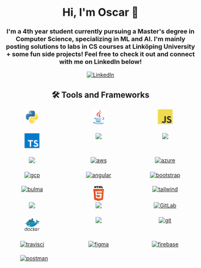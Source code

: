 <div align="center">
<h1>Hi, I'm Oscar 👋</h1>
<h3>I'm a 4th year student currently pursuing a Master's degree in Computer Science, specializing in ML and AI. I'm mainly posting solutions to labs in CS courses at Linköping University + some fun side projects! Feel free to check it out and connect with me on LinkedIn below!</h3>

<div>
  <a href="https://www.linkedin.com/in/hoffmannoscar/" target="_blank">
    <img src="https://img.shields.io/badge/linkedin-%230077B5.svg?&style=for-the-badge&logo=linkedin&logoColor=white&color=071A2C" alt="LinkedIn"/>
  </a>
</div>
<!--
<div>
<h2>🔭 Currently Working On</h2>
<div>
    <a href="https://pinptr.com" target="_blank" rel="noreferrer"><img src="https://github.com/oscarhoffmann3487/oscarhoffmann3487/assets/98847164/122f1c32-2592-4775-b5d7-2bb9d874b65d" alt="PinPtr" style="width: 100px; padding-right 50px;"></a>
    <a href="https://posteraized.com" target="_blank" rel="noreferrer"><img src="https://github.com/oscarhoffmann3487/oscarhoffmann3487/assets/98847164/6958d7f5-1672-49aa-b57f-d915d5ec22cb" alt="PosterAIzed" style="width: 130px; padding-bottom: 25px;"></a>
</div>

</div> 
-->

<h2>🛠️ Tools and Frameworks</h2>
<div>
    <!-- Programming Languages -->
    <div style="display: grid; grid-template-columns: repeat(3, 1fr); grid-gap: 20px;">
        <a href="https://www.python.org" target="_blank" rel="noreferrer"><img src="https://raw.githubusercontent.com/devicons/devicon/master/icons/python/python-original.svg" alt="python" width="40" height="40" style="padding-right: 10px;"/></a>
        <a href="https://www.java.com" target="_blank" rel="noreferrer"><img src="https://raw.githubusercontent.com/devicons/devicon/master/icons/java/java-original.svg" alt="java" width="40" height="40" style="padding-right: 10px;"/></a>
        <a href="https://developer.mozilla.org/en-US/docs/Web/JavaScript" target="_blank" rel="noreferrer"><img src="https://raw.githubusercontent.com/devicons/devicon/master/icons/javascript/javascript-original.svg" alt="javascript" width="40" height="40" style="padding-right: 10px;"/></a>
        <a href="https://www.typescriptlang.org/" target="_blank" rel="noreferrer"><img src="https://raw.githubusercontent.com/devicons/devicon/master/icons/typescript/typescript-original.svg" alt="typescript" width="40" height="40" style="padding-right: 10px;"/></a>
        <a href="https://www.r-project.org"><img width=40px style='padding-right:10px;' src="https://cdn.jsdelivr.net/gh/devicons/devicon/icons/r/r-original.svg" /></a>
        <a href="https://posit.co/products/open-source/rstudio/"><img width=40px style='padding-right:10px;' src="https://cdn.jsdelivr.net/gh/devicons/devicon/icons/rstudio/rstudio-original.svg" /></a>
        <a href="https://matlab.mathworks.com"><img width=40px style='padding-right:10px;' src="https://cdn.jsdelivr.net/gh/devicons/devicon/icons/matlab/matlab-original.svg"/></a>
    <!-- Cloud Platforms -->
        <a href="https://aws.amazon.com" target="_blank" rel="noreferrer"><img src="https://cdn.jsdelivr.net/gh/devicons/devicon@latest/icons/amazonwebservices/amazonwebservices-plain-wordmark.svg" alt="aws" width="40" style="padding-right: 10px;" /></a>
        <a href="https://azure.microsoft.com/en-in/" target="_blank" rel="noreferrer"><img src="https://www.vectorlogo.zone/logos/microsoft_azure/microsoft_azure-icon.svg" alt="azure" width="40" height="40" style="padding-right: 10px;"/></a>
        <a href="https://cloud.google.com" target="_blank" rel="noreferrer"><img src="https://www.vectorlogo.zone/logos/google_cloud/google_cloud-icon.svg" alt="gcp" width="40" height="40" style="padding-right: 10px;"/></a>
    <!-- Web Development -->
        <a href="https://angular.io" target="_blank" rel="noreferrer"><img src="https://angular.io/assets/images/logos/angular/angular.svg" alt="angular" width="40" style="padding-right: 10px;"/></a>
        <a href="https://getbootstrap.com" target="_blank" rel="noreferrer"><img src="https://cdn.jsdelivr.net/gh/devicons/devicon@latest/icons/bootstrap/bootstrap-original.svg" alt="bootstrap" width="40" height="40" style="padding-right: 10px;"/></a>
        <a href="https://bulma.io/" target="_blank" rel="noreferrer"><img src="https://raw.githubusercontent.com/gilbarbara/logos/804dc257b59e144eaca5bc6ffd16949752c6f789/logos/bulma.svg" alt="bulma" width="40" height="40" style="padding-right: 10px;"/></a>
        <a href="https://www.w3.org/html/" target="_blank" rel="noreferrer"><img src="https://raw.githubusercontent.com/devicons/devicon/master/icons/html5/html5-original-wordmark.svg" alt="html5" width="40" height="40" style="padding-right: 10px;"/></a>
        <a href="https://tailwindcss.com/" target="_blank" rel="noreferrer"><img src="https://www.vectorlogo.zone/logos/tailwindcss/tailwindcss-icon.svg" alt="tailwind" width="40" height="40" style="padding-right: 10px;"/></a>
    </div>
    <!-- Backend Development -->
    <div style="display: grid; grid-template-columns: repeat(3, 1fr); grid-gap: 20px;">
        <a href="https://www.mysql.com"><img width=40px style='padding-right:10px;' src="https://cdn.jsdelivr.net/gh/devicons/devicon/icons/mysql/mysql-original.svg" /></a>
       <a href="https://flask.palletsprojects.com/en/3.0.x/"><img width="40" style='padding-right:10px;' src="https://github.com/oscarhoffmann3487/oscarhoffmann3487/assets/98847164/3a37aa62-94c9-44c6-b2a6-8a79c925e91e"/></a>
    <!-- DevOps & Tools -->
        <a href="https://gitlab.com" target="_blank" rel="noreferrer"><img src="https://cdn.jsdelivr.net/gh/devicons/devicon@latest/icons/gitlab/gitlab-original.svg" alt="GitLab"width="40" height="40" style="padding-right: 10px;"/></a>
        <a href="https://www.docker.com/" target="_blank"><img src="https://raw.githubusercontent.com/devicons/devicon/master/icons/docker/docker-original-wordmark.svg" alt="docker" width="40" height="40" style="padding-right: 10px;"/></a>
        <a href="https://jupyter.org/"><img width=40px style='padding-right:10px;' src="https://cdn.jsdelivr.net/gh/devicons/devicon/icons/jupyter/jupyter-original-wordmark.svg"/></a>
        <a href="https://git-scm.com/" target="_blank" rel="noreferrer"><img src="https://www.vectorlogo.zone/logos/git-scm/git-scm-icon.svg" alt="git" width="40" height="40" style="padding-right: 10px;"/></a>
        <a href="https://travis-ci.org" target="_blank" rel="noreferrer"><img src="https://www.vectorlogo.zone/logos/travis-ci/travis-ci-icon.svg" alt="travisci" width="40" height="40" style="padding-right: 10px;"/></a>
    <!-- Design & Testing -->
        <a href="https://www.figma.com/" target="_blank" rel="noreferrer"><img src="https://www.vectorlogo.zone/logos/figma/figma-icon.svg" alt="figma" width="40" height="40" style="padding-right: 10px;"/></a>
        <a href="https://firebase.google.com/" target="_blank" rel="noreferrer"><img src="https://www.vectorlogo.zone/logos/firebase/firebase-icon.svg" alt="firebase" width="40" height="40" style="padding-right: 10px;"/></a>
        <a href="https://postman.com" target="_blank" rel="noreferrer"><img src="https://www.vectorlogo.zone/logos/getpostman/getpostman-icon.svg" alt="postman" width="40" height="40"/></a>
    </div>
</div>
</div>
